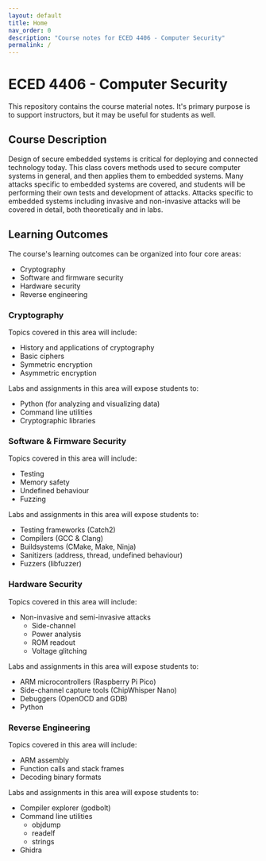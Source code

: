 ```yaml
---
layout: default
title: Home
nav_order: 0
description: "Course notes for ECED 4406 - Computer Security"
permalink: /
---
```


# ECED 4406 - Computer Security

This repository contains the course material notes. It's primary purpose is to support instructors, but it may be useful for students as well.

## Course Description

Design of secure embedded systems is critical for deploying and connected technology today. This class covers methods used to secure computer systems in general, and then applies them to embedded systems. Many attacks specific to embedded systems are covered, and students will be performing their own tests and development of attacks. Attacks specific to embedded systems including invasive and non-invasive attacks will be covered in detail, both theoretically and in labs.

## Learning Outcomes

The course's learning outcomes can be organized into four core areas:
- Cryptography
- Software and firmware security
- Hardware security
- Reverse engineering

### Cryptography

Topics covered in this area will include:
- History and applications of cryptography
- Basic ciphers
- Symmetric encryption
- Asymmetric encryption

Labs and assignments in this area will expose students to:
- Python (for analyzing and visualizing data)
- Command line utilities
- Cryptographic libraries

### Software & Firmware Security

Topics covered in this area will include:
- Testing
- Memory safety
- Undefined behaviour
- Fuzzing

Labs and assignments in this area will expose students to:
- Testing frameworks (Catch2)
- Compilers (GCC & Clang)
- Buildsystems (CMake, Make, Ninja)
- Sanitizers (address, thread, undefined behaviour)
- Fuzzers (libfuzzer)

### Hardware Security

Topics covered in this area will include:
- Non-invasive and semi-invasive attacks
  - Side-channel
  - Power analysis
  - ROM readout
  - Voltage glitching

Labs and assignments in this area will expose students to:
- ARM microcontrollers (Raspberry Pi Pico)
- Side-channel capture tools (ChipWhisper Nano)
- Debuggers (OpenOCD and GDB)
- Python

### Reverse Engineering

Topics covered in this area will include:
- ARM assembly
- Function calls and stack frames
- Decoding binary formats

Labs and assignments in this area will expose students to:
- Compiler explorer (godbolt)
- Command line utilities
  - objdump
  - readelf
  - strings
- Ghidra
